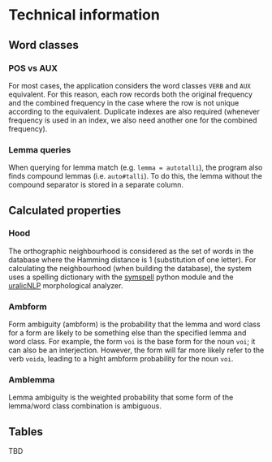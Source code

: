 # Technical information

## Word classes

### POS vs AUX

For most cases, the application considers the word classes `VERB` and `AUX` equivalent. For this reason, each row records both the original frequency and the combined frequency in the case where the row is not unique according to the equivalent. Duplicate indexes are also required (whenever frequency is used in an index, we also need another one for the combined frequency).

### Lemma queries

When querying for lemma match (e.g. `lemma = autotalli`), the program also finds compound lemmas (i.e. `auto#talli`). To do this, the lemma without the compound separator is stored in a separate column.

## Calculated properties

### Hood

The orthographic neighbourhood is considered as the set of words in the database where the Hamming distance is 1 (substitution of one letter). For calculating the neighbourhood (when building the database), the system uses a spelling dictionary with the [symspell](https://github.com/mammothb/symspellpy) python module and the [uralicNLP](https://github.com/mikahama/uralicNLP) morphological analyzer.

### Ambform

Form ambiguity (ambform) is the probability that the lemma and word class for a form are likely to be something else than the specified lemma and word class. For example, the form `voi` is the base form for the noun `voi`; it can also be an interjection. However, the form will far more likely refer to the verb `voida`, leading to a hight ambform probability for the noun `voi`.

### Amblemma

Lemma ambiguity is the weighted probability that some form of the lemma/word class combination is ambiguous.

## Tables

TBD
